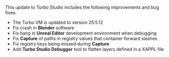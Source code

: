 This update to Turbo Studio includes the following improvements and bug fixes:

- The Turbo VM is updated to version 25.5.12
- Fix crash in **Blender** software
- Fix hang in **Unreal Editor** development environment when debugging
- Fix **Capture** of paths in registry values that container forward slashes
- Fix registry keys being missed during **Capture**
- Add **Turbo Studio Debugger** tool to flatten layers defined in a XAPPL file




